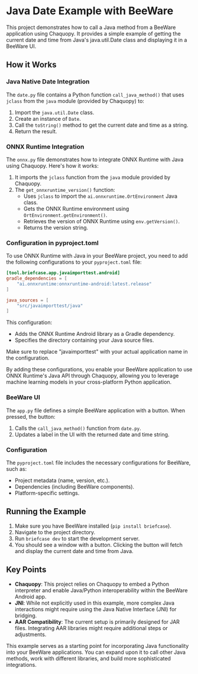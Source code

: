 # Java Date Example with BeeWare

This project demonstrates how to call a Java method from a BeeWare application using Chaquopy. It provides a simple example of getting the current date and time from Java's java.util.Date class and displaying it in a BeeWare UI.

## How it Works

### Java Native Date Integration

The `date.py` file contains a Python function `call_java_method()` that uses `jclass` from the `java` module (provided by Chaquopy) to:

1. Import the `java.util.Date` class.
2. Create an instance of `Date`.
3. Call the `toString()` method to get the current date and time as a string.
4. Return the result.

### ONNX Runtime Integration

The `onnx.py` file demonstrates how to integrate ONNX Runtime with Java using Chaquopy. Here's how it works:

1. It imports the `jclass` function from the `java` module provided by Chaquopy.
2. The `get_onnxruntime_version()` function:
   - Uses `jclass` to import the `ai.onnxruntime.OrtEnvironment` Java class.
   - Gets the ONNX Runtime environment using `OrtEnvironment.getEnvironment()`.
   - Retrieves the version of ONNX Runtime using `env.getVersion()`.
   - Returns the version string.

### Configuration in pyproject.toml

To use ONNX Runtime with Java in your BeeWare project, you need to add the following configurations to your `pyproject.toml` file:

```toml
[tool.briefcase.app.javaimporttest.android]
gradle_dependencies = [
    "ai.onnxruntime:onnxruntime-android:latest.release"
]

java_sources = [
    "src/javaimporttest/java"
]
```

This configuration:

- Adds the ONNX Runtime Android library as a Gradle dependency.
- Specifies the directory containing your Java source files.

Make sure to replace "javaimporttest" with your actual application name in the configuration.

By adding these configurations, you enable your BeeWare application to use ONNX Runtime's Java API through Chaquopy, allowing you to leverage machine learning models in your cross-platform Python application.

### BeeWare UI

The `app.py` file defines a simple BeeWare application with a button. When pressed, the button:

1. Calls the `call_java_method()` function from `date.py`.
2. Updates a label in the UI with the returned date and time string.

### Configuration

The `pyproject.toml` file includes the necessary configurations for BeeWare, such as:

- Project metadata (name, version, etc.).
- Dependencies (including BeeWare components).
- Platform-specific settings.

## Running the Example

1. Make sure you have BeeWare installed (`pip install briefcase`).
2. Navigate to the project directory.
3. Run `briefcase dev` to start the development server.
4. You should see a window with a button. Clicking the button will fetch and display the current date and time from Java.

## Key Points

- **Chaquopy**: This project relies on Chaquopy to embed a Python interpreter and enable Java/Python interoperability within the BeeWare Android app.
- **JNI**: While not explicitly used in this example, more complex Java interactions might require using the Java Native Interface (JNI) for bridging.
- **AAR Compatibility**: The current setup is primarily designed for JAR files. Integrating AAR libraries might require additional steps or adjustments.

This example serves as a starting point for incorporating Java functionality into your BeeWare applications. You can expand upon it to call other Java methods, work with different libraries, and build more sophisticated integrations.
